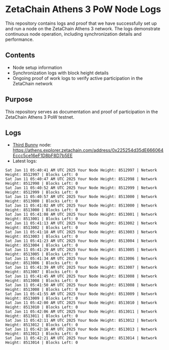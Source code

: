 # ZetaChain Athens 3 PoW Node Logs
This repository contains logs and proof that we have successfully set up and run a node on the ZetaChain Athens 3 network. The logs demonstrate continuous node operation, including synchronization details and performance.

## Contents
- Node setup information
- Synchronization logs with block height details
- Ongoing proof of work logs to verify active participation in the ZetaChain network

## Purpose
This repository serves as documentation and proof of participation in the ZetaChain Athens 3 PoW testnet.

## Logs

- [Third Bunny](https://thirdbunny.xyz/) node: https://athens.explorer.zetachain.com/address/0x225254d35dE666064Eccc5ce16eF1D8bF8D7b5EE
- Latest logs:
```
Sat Jan 11 05:40:41 AM UTC 2025 Your Node Height: 8512997 | Network Height: 8512997 | Blocks Left: 0
Sat Jan 11 05:40:47 AM UTC 2025 Your Node Height: 8512998 | Network Height: 8512998 | Blocks Left: 0
Sat Jan 11 05:40:52 AM UTC 2025 Your Node Height: 8512999 | Network Height: 8512999 | Blocks Left: 0
Sat Jan 11 05:40:57 AM UTC 2025 Your Node Height: 8513000 | Network Height: 8513000 | Blocks Left: 0
Sat Jan 11 05:41:02 AM UTC 2025 Your Node Height: 8513000 | Network Height: 8513000 | Blocks Left: 0
Sat Jan 11 05:41:08 AM UTC 2025 Your Node Height: 8513001 | Network Height: 8513001 | Blocks Left: 0
Sat Jan 11 05:41:13 AM UTC 2025 Your Node Height: 8513002 | Network Height: 8513002 | Blocks Left: 0
Sat Jan 11 05:41:18 AM UTC 2025 Your Node Height: 8513003 | Network Height: 8513003 | Blocks Left: 0
Sat Jan 11 05:41:23 AM UTC 2025 Your Node Height: 8513004 | Network Height: 8513004 | Blocks Left: 0
Sat Jan 11 05:41:29 AM UTC 2025 Your Node Height: 8513005 | Network Height: 8513005 | Blocks Left: 0
Sat Jan 11 05:41:34 AM UTC 2025 Your Node Height: 8513006 | Network Height: 8513006 | Blocks Left: 0
Sat Jan 11 05:41:39 AM UTC 2025 Your Node Height: 8513007 | Network Height: 8513007 | Blocks Left: 0
Sat Jan 11 05:41:45 AM UTC 2025 Your Node Height: 8513008 | Network Height: 8513008 | Blocks Left: 0
Sat Jan 11 05:41:50 AM UTC 2025 Your Node Height: 8513008 | Network Height: 8513008 | Blocks Left: 0
Sat Jan 11 05:41:55 AM UTC 2025 Your Node Height: 8513009 | Network Height: 8513009 | Blocks Left: 0
Sat Jan 11 05:42:00 AM UTC 2025 Your Node Height: 8513010 | Network Height: 8513010 | Blocks Left: 0
Sat Jan 11 05:42:06 AM UTC 2025 Your Node Height: 8513011 | Network Height: 8513011 | Blocks Left: 0
Sat Jan 11 05:42:11 AM UTC 2025 Your Node Height: 8513012 | Network Height: 8513012 | Blocks Left: 0
Sat Jan 11 05:42:16 AM UTC 2025 Your Node Height: 8513013 | Network Height: 8513013 | Blocks Left: 0
Sat Jan 11 05:42:21 AM UTC 2025 Your Node Height: 8513014 | Network Height: 8513014 | Blocks Left: 0
```
